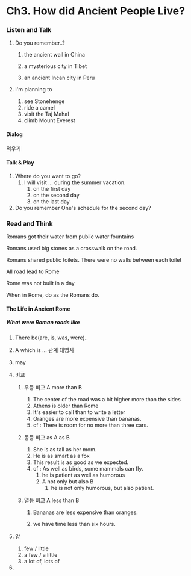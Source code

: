 # Ch3. How did Ancient People Live?

### Listen and Talk

1. Do you remember..?

   1. the ancient wall in China

   2. a mysterious city in Tibet

   3. an ancient Incan city in Peru

      

2. I'm planning to

   1. see Stonehenge
   2. ride a camel
   3. visit the Taj Mahal
   4. climb Mount Everest

   

#### Dialog

외우기

#### Talk & Play

1. Where do you want to go?
   1. I will visit ... during the summer vacation.
      1. on the first day
      2. on the second day
      3. on the last day
2. Do you remember One's schedule for the second day?

### Read and Think

Romans got their water from public water fountains

Romans used big stones as a crosswalk on the road.

Romans shared public toilets. There were no walls between each toilet



All road lead to Rome

Rome was not built in a day

When in Rome, do as the Romans do.



#### The Life in Ancient Rome

##### What were Roman roads like

1. There be(are, is, was, were)..

2. A which is ... 관계 대명사

3.  may

4. 비교

   1. 우등 비교 A more  than B 

      1. The center of the road was a bit higher more than the sides
      2. Athens is older than Rome
      3. It's easier to call than to write a letter
      4. Oranges are more expensive than bananas.
      5. cf  : There is room for no more than three cars.

   2. 동등 비교 as A as B

      1. She is as tall as her mom.
      2. He is as smart as a fox
      3. This result is as good as we expected.
      4. cf : As well as birds, some mammals can fly.
         1. he is patient as well as humorous
         2. A not only but also B
            1. he is not only humorous, but also patient.

   3. 열등 비교 A less  than B

      1. Bananas are less expensive than oranges.

      2. we have time less than six hours.

         

5. 양

   1. few / little
   2. a few / a little
   3. a lot of, lots of

6.  

